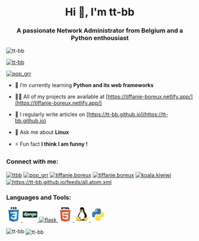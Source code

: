 <h1 align="center">Hi 👋, I'm tt-bb</h1>
<h3 align="center">A passionate Network Administrator from Belgium and a Python enthousiast</h3>

<p align="left"> <img src="https://komarev.com/ghpvc/?username=tt-bb&label=Profile%20views&color=4caf4f&style=flat" alt="tt-bb" /> </p>

<p align="left"> <a href="https://github.com/ryo-ma/github-profile-trophy"><img src="https://github-profile-trophy.vercel.app/?username=tt-bb" alt="tt-bb" /></a> </p>

<p align="left"> <a href="https://twitter.com/pop_grr" target="blank"><img src="https://img.shields.io/twitter/follow/pop_grr?logo=twitter&style=for-the-badge" alt="pop_grr" /></a> </p>

- 🌱 I’m currently learning **Python and its web frameworks**

- 👨‍💻 All of my projects are available at [https://tiffanie-boreux.netlify.app/](https://tiffanie-boreux.netlify.app/)

- 📝 I regularly write articles on [https://tt-bb.github.io](https://tt-bb.github.io)

- 💬 Ask me about **Linux**

- ⚡ Fun fact **I think I am funny !**


<h3 align="left">Connect with me:</h3>
<p align="left">
<a href="https://dev.to/ttbb" target="blank"><img align="center" src="https://raw.githubusercontent.com/rahuldkjain/github-profile-readme-generator/master/src/images/icons/Social/devto.svg" alt="ttbb" height="30" width="40" /></a>
<a href="https://twitter.com/pop_grr" target="blank"><img align="center" src="https://raw.githubusercontent.com/rahuldkjain/github-profile-readme-generator/master/src/images/icons/Social/twitter.svg" alt="pop_grr" height="30" width="40" /></a>
<a href="https://linkedin.com/in/tiffanie-boreux-828439176" target="blank"><img align="center" src="https://raw.githubusercontent.com/rahuldkjain/github-profile-readme-generator/master/src/images/icons/Social/linked-in-alt.svg" alt="tiffanie.boreux" height="30" width="40" /></a>
<a href="https://fb.com/tiffanie.boreux" target="blank"><img align="center" src="https://raw.githubusercontent.com/rahuldkjain/github-profile-readme-generator/master/src/images/icons/Social/facebook.svg" alt="tiffanie.boreux" height="30" width="40" /></a>
<a href="https://instagram.com/koala.kiwiwi" target="blank"><img align="center" src="https://raw.githubusercontent.com/rahuldkjain/github-profile-readme-generator/master/src/images/icons/Social/instagram.svg" alt="koala.kiwiwi" height="30" width="40" /></a>
<a href="/https://tt-bb.github.io/feeds/all.atom.xml" target="blank"><img align="center" src="https://raw.githubusercontent.com/rahuldkjain/github-profile-readme-generator/master/src/images/icons/Social/rss.svg" alt="https://tt-bb.github.io/feeds/all.atom.xml" height="30" width="40" /></a>
</p>

<h3 align="left">Languages and Tools:</h3>
<p align="left"> <a href="https://www.w3schools.com/css/" target="_blank" rel="noreferrer"> <img src="https://raw.githubusercontent.com/devicons/devicon/master/icons/css3/css3-original-wordmark.svg" alt="css3" width="40" height="40"/> </a> <a href="https://www.djangoproject.com/" target="_blank" rel="noreferrer"> <img src="https://raw.githubusercontent.com/devicons/devicon/master/icons/django/django-original.svg" alt="django" width="40" height="40"/> </a> <a href="https://flask.palletsprojects.com/" target="_blank" rel="noreferrer"> <img src="https://www.vectorlogo.zone/logos/pocoo_flask/pocoo_flask-icon.svg" alt="flask" width="40" height="40"/> </a> <a href="https://www.w3.org/html/" target="_blank" rel="noreferrer"> <img src="https://raw.githubusercontent.com/devicons/devicon/master/icons/html5/html5-original-wordmark.svg" alt="html5" width="40" height="40"/> </a> <a href="https://www.linux.org/" target="_blank" rel="noreferrer"> <img src="https://raw.githubusercontent.com/devicons/devicon/master/icons/linux/linux-original.svg" alt="linux" width="40" height="40"/> </a> <a href="https://www.python.org" target="_blank" rel="noreferrer"> <img src="https://raw.githubusercontent.com/devicons/devicon/master/icons/python/python-original.svg" alt="python" width="40" height="40"/> </a> </p>

<p><img align="left" src="https://github-readme-stats.vercel.app/api/top-langs?username=tt-bb&show_icons=true&theme=dracula&locale=en&layout=compact" alt="tt-bb" /></p>

<p>&nbsp;<img align="center" src="https://github-readme-stats.vercel.app/api?username=tt-bb&show_icons=true&theme=dracula&locale=en" alt="tt-bb" /></p>
